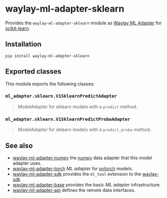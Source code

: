 # waylay-ml-adapter-sklearn

Provides the `waylay-ml-adapter-sklearn` module as 
[Waylay ML Adapter](https://docs.waylay.io/#/api/sdk/python?id=ml_adapter) for [scikit-learn](https://scikit-learn.org/stable/).

## Installation
```
pip install waylay-ml-adapter-sklearn
```

## Exported classes

This module exports the following classes:

### `ml_adapter.sklearn.V1SklearnPredictAdapter`

> ModelAdapter for sklearn models with a `predict` method.


### `ml_adapter.sklearn.V1SklearnPredictProbaAdapter`

> ModelAdapter for sklearn models with a `predict_proba` method.



## See also

* [waylay-ml-adapter-numpy](https://pypi.org/project/waylay-ml-adapter-numpy/) the [numpy](https://numpy.org/) data adapter that this model adapter uses.
* [waylay-ml-adapter-torch](https://pypi.org/project/waylay-ml-adapter-torch/) _ML adapter_ for [pytorch](https://pytorch.org/) models.
* [waylay-ml-adapter-sdk](https://pypi.org/project/waylay-ml-adapter-sdk/) provides the `ml_tool` extension to the [waylay-sdk](https://pypi.org/project/waylay-sdk/)
* [waylay-ml-adapter-base](https://pypi.org/project/waylay-ml-adapter-base/) provides the basic _ML adapter_ infrastructure.
* [waylay-ml-adapter-api](https://pypi.org/project/waylay-ml-adapter-api/) defines the remote data interfaces.
